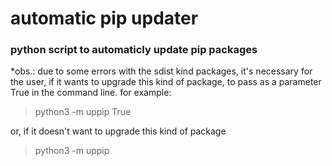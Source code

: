 # automatic pip updater
### python script to automaticly update pip packages

\*obs.: due to some errors with the sdist kind packages, it's necessary for the user, if it wants to upgrade this kind of package, to pass as a parameter True in the command line.
for example:
> python3 -m uppip True

or, if it doesn't want to upgrade this kind of package
> python3 -m uppip
